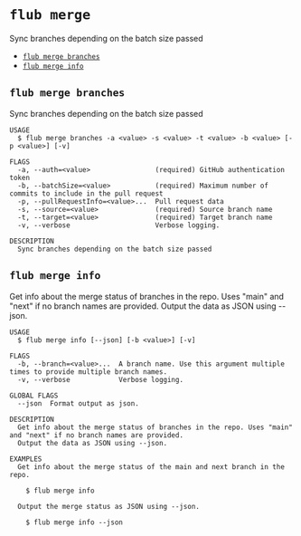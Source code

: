 `flub merge`
============

Sync branches depending on the batch size passed

* [`flub merge branches`](#flub-merge-branches)
* [`flub merge info`](#flub-merge-info)

## `flub merge branches`

Sync branches depending on the batch size passed

```
USAGE
  $ flub merge branches -a <value> -s <value> -t <value> -b <value> [-p <value>] [-v]

FLAGS
  -a, --auth=<value>                (required) GitHub authentication token
  -b, --batchSize=<value>           (required) Maximum number of commits to include in the pull request
  -p, --pullRequestInfo=<value>...  Pull request data
  -s, --source=<value>              (required) Source branch name
  -t, --target=<value>              (required) Target branch name
  -v, --verbose                     Verbose logging.

DESCRIPTION
  Sync branches depending on the batch size passed
```

## `flub merge info`

Get info about the merge status of branches in the repo. Uses "main" and "next" if no branch names are provided. Output the data as JSON using --json.

```
USAGE
  $ flub merge info [--json] [-b <value>] [-v]

FLAGS
  -b, --branch=<value>...  A branch name. Use this argument multiple times to provide multiple branch names.
  -v, --verbose            Verbose logging.

GLOBAL FLAGS
  --json  Format output as json.

DESCRIPTION
  Get info about the merge status of branches in the repo. Uses "main" and "next" if no branch names are provided.
  Output the data as JSON using --json.

EXAMPLES
  Get info about the merge status of the main and next branch in the repo.

    $ flub merge info

  Output the merge status as JSON using --json.

    $ flub merge info --json
```
